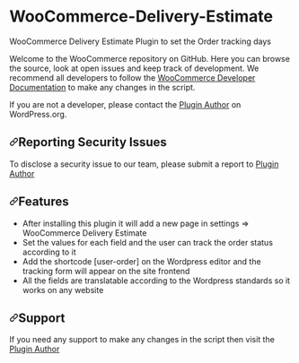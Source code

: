 # WooCommerce-Delivery-Estimate
 WooCommerce Delivery Estimate Plugin to set the Order tracking days
 
 Welcome to the WooCommerce repository on GitHub. Here you can browse the source, look at open issues and keep track of development. We recommend all developers to follow the <a href="https://github.com/woocommerce/woocommerce/wiki">WooCommerce Developer Documentation</a> to make any changes in the script.

If you are not a developer, please contact the <a href="https://github.com/woocommerce/woocommerce/wiki">Plugin Author</a> on WordPress.org.


<h2 dir="auto"><a id="user-content-reporting-security-issues" class="anchor" aria-hidden="true" href="#reporting-security-issues"><svg class="octicon octicon-link" viewBox="0 0 16 16" version="1.1" width="16" height="16" aria-hidden="true"><path fill-rule="evenodd" d="M7.775 3.275a.75.75 0 001.06 1.06l1.25-1.25a2 2 0 112.83 2.83l-2.5 2.5a2 2 0 01-2.83 0 .75.75 0 00-1.06 1.06 3.5 3.5 0 004.95 0l2.5-2.5a3.5 3.5 0 00-4.95-4.95l-1.25 1.25zm-4.69 9.64a2 2 0 010-2.83l2.5-2.5a2 2 0 012.83 0 .75.75 0 001.06-1.06 3.5 3.5 0 00-4.95 0l-2.5 2.5a3.5 3.5 0 004.95 4.95l1.25-1.25a.75.75 0 00-1.06-1.06l-1.25 1.25a2 2 0 01-2.83 0z"></path></svg></a>Reporting Security Issues</h2>

To disclose a security issue to our team, please submit a report to <a href="https://github.com/woocommerce/woocommerce/wiki">Plugin Author</a>

<h2 dir="auto"><a id="user-content-reporting-security-issues" class="anchor" aria-hidden="true" href="#reporting-security-issues"><svg class="octicon octicon-link" viewBox="0 0 16 16" version="1.1" width="16" height="16" aria-hidden="true"><path fill-rule="evenodd" d="M7.775 3.275a.75.75 0 001.06 1.06l1.25-1.25a2 2 0 112.83 2.83l-2.5 2.5a2 2 0 01-2.83 0 .75.75 0 00-1.06 1.06 3.5 3.5 0 004.95 0l2.5-2.5a3.5 3.5 0 00-4.95-4.95l-1.25 1.25zm-4.69 9.64a2 2 0 010-2.83l2.5-2.5a2 2 0 012.83 0 .75.75 0 001.06-1.06 3.5 3.5 0 00-4.95 0l-2.5 2.5a3.5 3.5 0 004.95 4.95l1.25-1.25a.75.75 0 00-1.06-1.06l-1.25 1.25a2 2 0 01-2.83 0z"></path></svg></a>Features</h2>

<ul>
<li>After installing this plugin it will add a new page in settings => WooCommerce Delivery Estimate</li>
 <li>Set the values for each field and the user can track the order status according to it</li>
 <li>Add the shortcode [user-order] on the Wordpress editor and the tracking form will appear on the site frontend</li>
 <li>All the fields are translatable according to the Wordpress standards so it works on any website</li>
 </ul>

<h2 dir="auto"><a id="user-content-reporting-security-issues" class="anchor" aria-hidden="true" href="#reporting-security-issues"><svg class="octicon octicon-link" viewBox="0 0 16 16" version="1.1" width="16" height="16" aria-hidden="true"><path fill-rule="evenodd" d="M7.775 3.275a.75.75 0 001.06 1.06l1.25-1.25a2 2 0 112.83 2.83l-2.5 2.5a2 2 0 01-2.83 0 .75.75 0 00-1.06 1.06 3.5 3.5 0 004.95 0l2.5-2.5a3.5 3.5 0 00-4.95-4.95l-1.25 1.25zm-4.69 9.64a2 2 0 010-2.83l2.5-2.5a2 2 0 012.83 0 .75.75 0 001.06-1.06 3.5 3.5 0 00-4.95 0l-2.5 2.5a3.5 3.5 0 004.95 4.95l1.25-1.25a.75.75 0 00-1.06-1.06l-1.25 1.25a2 2 0 01-2.83 0z"></path></svg></a>Support</h2>

If you need any support to make any changes in the script then visit the <a href="https://github.com/woocommerce/woocommerce/wiki">Plugin Author</a>
